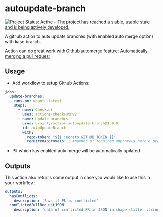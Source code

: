 # autoupdate-branch

[![Project Status: Active – The project has reached a stable, usable state and is being actively developed.](https://www.repostatus.org/badges/latest/active.svg)](https://www.repostatus.org/#active)

A github action to auto update branches (with enabled auto merge option) with base branch.

Action can do great work with Github automerge feature: [Automatically merging a pull request
](https://docs.github.com/en/github/collaborating-with-issues-and-pull-requests/automatically-merging-a-pull-request)


## Usage
- Add workflow to setup Github Actions:
```yaml
jobs:
  update-branches:
    runs-on: ubuntu-latest
    steps:
      - name: Checkout
        uses: actions/checkout@v2
      - name: Update branches
        uses: brainly/action-autoupdate-branch@2.0.0
        id: autoUpdateBranch
        with:
          repo-token: "${{ secrets.GITHUB_TOKEN }}"
          requiredApprovals: 1 #Number of required approvals before branch should be updated

```
- PR which has enabled auto merge will be automatically updated

## Outputs
This action also returns some output in case you would like to use this in your workflow:
```yaml
outputs:
  hasConflicts:
    description: 'Says if PR is conflicted'
  conflictedPullRequestJSON:
    description: 'data of conflicted PR in JSON in shape {title: string, url: string, user: {login, url, avatarUrl}}'
```
